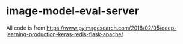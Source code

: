 # image-model-eval-server

All code is from https://www.pyimagesearch.com/2018/02/05/deep-learning-production-keras-redis-flask-apache/
